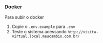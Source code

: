 ### Docker
Para subir o docker
1. Copie o `.env.example` para `.env`
2. Teste o sistema acessando `http://visita-virtual.local.meucambio.com.br/`